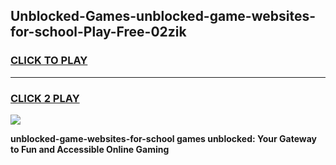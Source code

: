 
## Unblocked-Games-unblocked-game-websites-for-school-Play-Free-02zik
<h3>
<a href="https://premium76.site?title=unblocked-game-websites-for-school&ref=20M">CLICK TO PLAY</a></h3>
<hr>

<h3>
<a href="https://premium76.site?title=unblocked-game-websites-for-school&ref=20M">CLICK 2 PLAY</a>
  
</h3>

<a href="https://premium76.site?title=unblocked-game-websites-for-school&ref=19M"><img src="https://clearcache.store/games.png"></a>


**unblocked-game-websites-for-school games unblocked: Your Gateway to Fun and Accessible Online Gaming**
